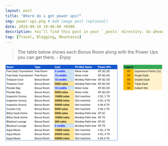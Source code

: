 ```yaml
---
layout: post
title: "Where do i get power ups?"
img: power-ups.png # Add image post (optional)
date: 2024-09-16 19:46:00 +0300
description: You’ll find this post in your `_posts` directory. Go ahead and edit it and re-build the site to see your changes. # Add post description (optional)
tag: [Travel, Blogging, Mountains]
---
```


> The table below shows each Bonus Room along with the Power Ups you can get there. <cite>- Enjoy</cite>

![Mini Game's Power Ups table](./assets/img/mini-games-power-ups.png "Table: Mini Game's power ups")